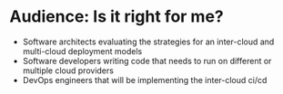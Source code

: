 # Audience: Is it right for me?

* Software architects evaluating the strategies for an inter-cloud and multi-cloud deployment models
* Software developers writing code that needs to run on different or multiple cloud providers
* DevOps engineers that will be implementing the inter-cloud ci/cd



